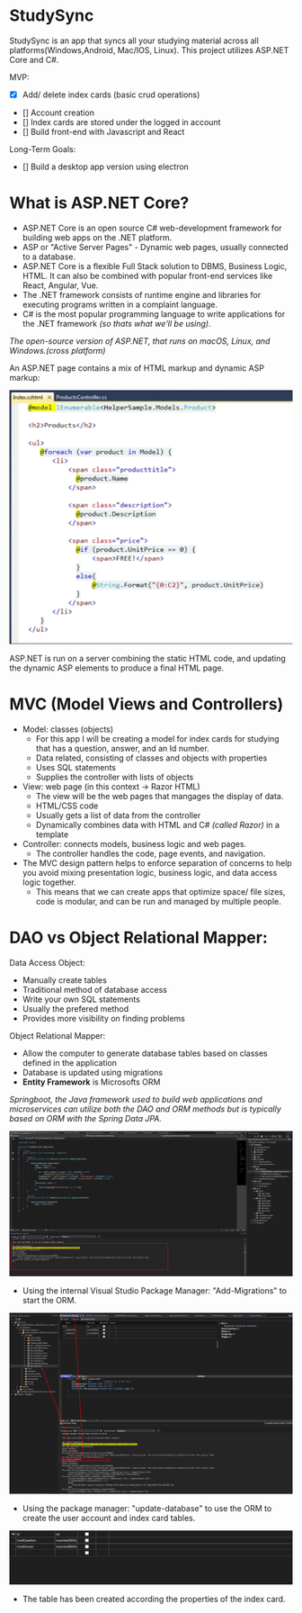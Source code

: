 # StudySync
StudySync is an app that syncs all your studying material across all platforms(Windows,Android, Mac/IOS, Linux). This project utilizes ASP.NET Core and C#.

MVP:
- [x] Add/ delete index cards (basic crud operations) 
- [] Account creation 
- [] Index cards are stored under the logged in account 
- [] Build front-end with Javascript and React

Long-Term Goals:
- [] Build a desktop app version using electron 

# What is ASP.NET Core?
- ASP.NET Core is an open source C# web-development framework for building web apps on the .NET platform.
- ASP or "Active Server Pages" - Dynamic web pages, usually connected to a database.
- ASP.NET Core is a flexible Full Stack solution to DBMS, Business Logic, HTML. It can also be combined with popular front-end services like React, Angular, Vue.
- The .NET framework consists of runtime engine and libraries for executing programs written in a complaint language.
- C# is the most popular programming language to write applications for the .NET framework *(so thats what we'll be using)*. 


*The open-source version of ASP.NET, that runs on macOS, Linux, and Windows.(cross platform)*


An ASP.NET page contains a mix of HTML markup and dynamic ASP markup: 


![ASP.NET](image.png)

ASP.NET is run on a server combining the static HTML code, and updating the dynamic ASP elements to produce a final HTML page.

# MVC (Model Views and Controllers)
- Model: classes (objects)
    - For this app I will be creating a model for index cards for studying that has a question, answer, and an Id number.
    - Data related, consisting of classes and objects with properties
    - Uses SQL statements
    - Supplies the controller with lists of objects 
- View: web page (in this context -> Razor HTML)
    - The view will be the web pages that mangages the display of data.
    - HTML/CSS code 
    - Usually gets a list of data from the controller
    - Dynamically combines data with HTML and C# *(called Razor)* in a template
- Controller: connects models, business logic and web pages.
    - The controller handles the code, page events, and navigation.  
- The MVC design pattern helps to enforce separation of concerns to help you avoid mixing presentation logic, business logic, and data access logic together. 
    - This means that we can create apps that optimize space/ file sizes, code is modular, and can be run and managed by multiple people. 

# DAO vs Object Relational Mapper: 
Data Access Object:

- Manually create tables
- Traditional method of database access 
- Write your own SQL statements
- Usually the prefered method
- Provides more visibility on finding problems

Object Relational Mapper:
- Allow the computer to generate database tables based on classes defined in the application
- Database is updated using migrations 
- **Entity Framework** is Microsofts ORM


*Springboot, the Java framework used to build web applications and microservices can utilize both the DAO and ORM methods but is typically based on ORM with the Spring Data JPA.*

![ORM Setup](image-1.png)
- Using the internal Visual Studio Package Manager: "Add-Migrations" to start the ORM.

![ORM making the tables](image-2.png)
- Using the package manager: "update-database" to use the ORM to create the user account and index card tables. 

![IndexCard Table](image-3.png)
- The table has been created according the properties of the index card.

